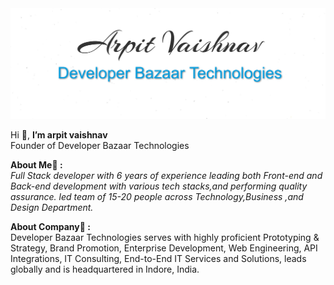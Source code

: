 <img src="./arpitgithub2.jpg"/>

Hi 👋, <b>I’m arpit vaishnav</b><br>
  Founder of Developer Bazaar Technologies

<b>About Me:speech_balloon: :</b><br>
<i>Full Stack developer with 6 years of experience leading both Front-end and Back-end development with various tech stacks,and performing quality assurance.
  led team of 15-20 people across Technology,Business ,and Design Department.</i>
  
<b>About Company:speech_balloon: :</b><br>
Developer Bazaar Technologies serves with highly proficient Prototyping & Strategy, Brand Promotion, Enterprise Development, Web Engineering, API Integrations, IT Consulting, End-to-End IT Services and Solutions, leads globally and is headquartered in Indore, India.
